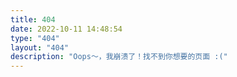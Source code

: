 ```yaml
---
title: 404
date: 2022-10-11 14:48:54
type: "404"
layout: "404"
description: "Oops～，我崩溃了！找不到你想要的页面 :("
---
```

